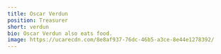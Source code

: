```yaml
---
title: Oscar Verdun
position: Treasurer
short: verdun
bio: Oscar Verdun also eats food.
image: https://ucarecdn.com/8e8af937-76dc-46b5-a3ce-8e44e1278392/
---
```

